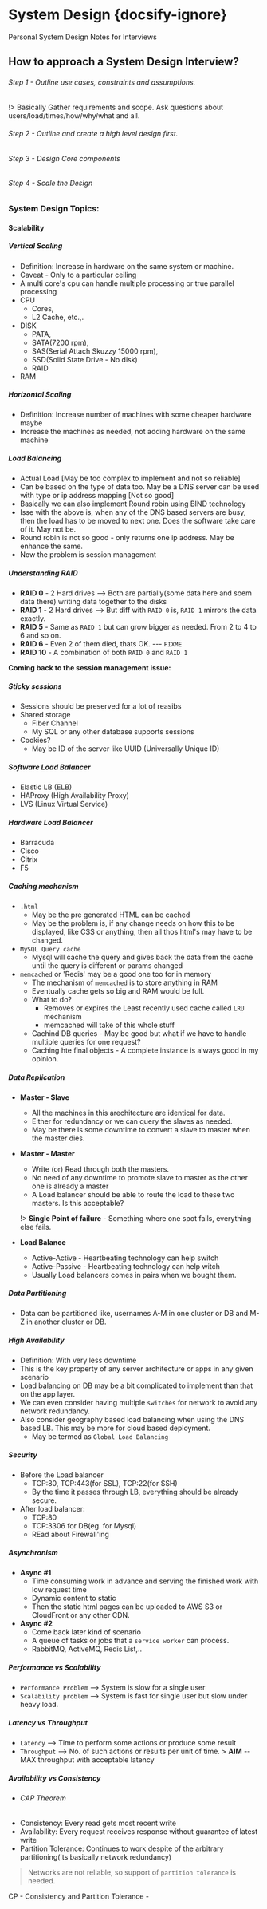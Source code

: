 # System Design {docsify-ignore}
Personal System Design Notes for Interviews

## How to approach a System Design Interview?
###### Step 1 - Outline use cases, constraints and assumptions.<br>
!> Basically Gather requirements and scope. Ask questions about users/load/times/how/why/what and all.
###### Step 2 - Outline and create a high level design first.
###### Step 3 - Design Core components
###### Step 4 - Scale the Design

### System Design Topics:

#### Scalability

##### Vertical Scaling
- Definition: Increase in hardware on the same system or machine.
- Caveat - Only to a particular ceiling
- A multi core's cpu can handle multiple processing or true parallel processing
- CPU 
  - Cores, 
  -  L2 Cache, etc.,.
- DISK 
  - PATA, 
  - SATA(7200 rpm), 
  - SAS(Serial Attach Skuzzy 15000 rpm), 
  - SSD(Solid State Drive - No disk)
  - RAID
- RAM 

##### Horizontal Scaling
- Definition: Increase number of machines with some cheaper hardware maybe
- Increase the machines as needed, not adding hardware on the same machine

##### Load Balancing
- Actual Load [May be too complex to implement and not so reliable]
- Can be based on the type of data too. May be a DNS server can be used with type or ip address mapping [Not so good]
- Basically we can also implement Round robin using BIND technology
- Isse with the above is, when any of the DNS based servers are busy, then the load has to be moved to next one. Does the software take care of it. May not be.
- Round robin is not so good - only returns one ip address. May be enhance the same.
- Now the problem is session management

##### Understanding RAID
- **RAID 0** - 2 Hard drives --> Both are partially(some data here and soem data there) writing data together to the disks
- **RAID 1** - 2 Hard drives --> But diff with `RAID 0` is, `RAID 1` mirrors the data exactly.
- **RAID 5** - Same as `RAID 1` but can grow bigger as needed. From 2 to 4 to 6 and so on.
- **RAID 6** - Even 2 of them died, thats OK. --- `FIXME`
- **RAID 10** - A combination of both `RAID 0` and `RAID 1`

**Coming back to the session management issue:**
##### Sticky sessions
- Sessions should be preserved for a lot of reasibs
- Shared storage
    - Fiber Channel
    - My SQL or any other database supports sessions
- Cookies?
    - May be ID of the server like UUID (Universally Unique ID)
    
##### Software Load Balancer
- Elastic LB (ELB)
- HAProxy (High Availability Proxy)
- LVS (Linux Virtual Service)

##### Hardware Load Balancer
- Barracuda
- Cisco
- Citrix
- F5

##### Caching mechanism
- `.html` 
    - May be the pre generated HTML can be cached
    - May be the problem is, if any change needs on how this to be displayed, like CSS or anything, then all thos html's may have to be changed.
- `MySQL Query cache`
    - Mysql will cache the query and gives back the data from the cache until the query is different or params changed
- `memcached` or 'Redis' may be a good one too for in memory
    - The mechanism of `memcached` is to store anything in RAM
    - Eventually cache gets so big and RAM would be full.
    - What to do?
        - Removes or expires the Least recently used cache called `LRU` mechanism
        - memcached will take of this whole stuff
    - Cachind DB queries - May be good but what if we have to handle multiple queries for one request?
    - Caching hte final objects - A complete instance is always good in my opinion.
    
##### Data Replication
- **Master - Slave**
    - All the machines in this arechitecture are identical for data.
    - Either for redundancy or we can query the slaves as needed.
    - May be there is some downtime to convert a slave to master when the master dies.
- **Master - Master**
    - Write (or) Read through both the masters.
    - No need of any downtime to promote slave to master as the other one is already a master
    - A Load balancer should be able to route the load to these two masters. Is this acceptable?

    !> **Single Point of failure** - Something where one spot fails, everything else fails.
- **Load Balance**
    - Active-Active - Heartbeating technology can help switch
    - Active-Passive - Heartbeating technology can help witch
    - Usually Load balancers comes in pairs when we bought them.
    
##### Data Partitioning
- Data can be partitioned like, usernames A-M in one cluster or DB and M-Z in another cluster or DB.
  
##### High Availability
- Definition: With very less downtime
- This is the key property of any server architecture or apps in any given scenario
- Load balancing on DB may be a bit complicated to implement than that on the app layer.
- We can even consider having multiple `switches` for network to avoid any network redundancy.
- Also consider geography based load balancing when using the DNS based LB. This may be more for cloud based deployment.
  - May be termed as `Global Load Balancing`
  
##### Security
- Before the Load balancer
    - TCP:80, TCP:443(for SSL), TCP:22(for SSH)
    - By the time it passes through LB, everything should be already secure.
- After load balancer:
    - TCP:80
    - TCP:3306 for DB(eg. for Mysql)
    - REad about Firewall'ing
    
##### Asynchronism
- **Async #1**
    - Time consuming work in advance and serving the finished work with low request time
    - Dynamic content to static
    - Then the static html pages can be uploaded to AWS S3 or CloudFront or any other CDN.
- **Async #2**
    - Come back later kind of scenario
    - A queue of tasks or jobs that a `service worker` can process.
    - RabbitMQ, ActiveMQ, Redis List,..
   
##### Performance vs Scalability
- `Performance Problem` --> System is slow for a single user
- `Scalability problem` --> System is fast for single user but slow under heavy load.

##### Latency vs Throughput
- `Latency` --> Time to perform some actions or produce some result
- `Throughput` --> No. of such actions or results per unit of time.
        > **AIM** -- MAX throughput with acceptable latency
        
##### Availability vs Consistency
- ###### CAP Theorem
- Consistency: Every read gets most recent write
- Availability: Every request receives response without guarantee of latest write
- Partition Tolerance: Continues to work despite of the arbitrary partitioning(Its basically network redundancy)
> Networks are not reliable, so support of `partition tolerance` is needed.

CP - Consistency and Partition Tolerance
    - 